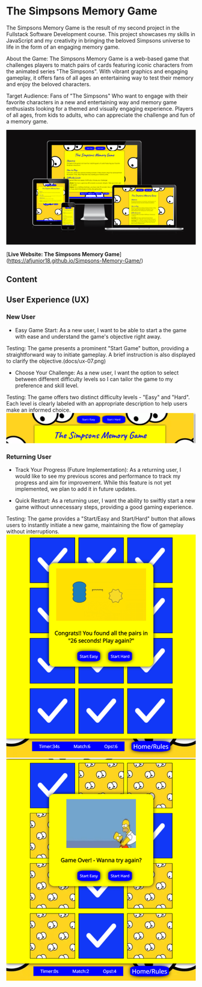 # The Simpsons Memory Game

The Simpsons Memory Game is the result of my second project in the Fullstack Software Development course. This project showcases my skills in JavaScript and my creativity in bringing the beloved Simpsons universe to life in the form of an engaging memory game.

About the Game:
The Simpsons Memory Game is a web-based game that challenges players to match pairs of cards featuring iconic characters from the animated series "The Simpsons". With vibrant graphics and engaging gameplay, it offers fans of all ages an entertaining way to test their memory and enjoy the beloved characters.

Target Audience: Fans of "The Simpsons" Who want to engage with their favorite characters in a new and entertaining way and memory game enthusiasts looking for a themed and visually engaging experience. Players of all ages, from kids to adults, who can appreciate the challenge and fun of a memory game.

![Responsiveness](docs/responsive-01.png)

[**Live Website: The Simpsons Memory Game**] (<https://afjunior18.github.io/Simpsons-Memory-Game/>)

## Content

## User Experience (UX)

### New User

- Easy Game Start: As a new user, I want to be able to start a the game with ease and understand the game's objective right away.

Testing: The game presents a prominent "Start Game" button, providing a straightforward way to initiate gameplay. A brief instruction is also displayed to clarify the objective.(docs/ux-07.png)

- Choose Your Challenge: As a new user, I want the option to select between different difficulty levels so I can tailor the game to my preference and skill level.

Testing: The game offers two distinct difficulty levels - "Easy" and "Hard". Each level is clearly labeled with an appropriate description to help users make an informed choice. ![Start Button and Game Objective](docs/ux-01.png)

### Returning User

- Track Your Progress (Future Implementation): As a returning user, I would like to see my previous scores and performance to track my progress and aim for improvement. While this feature is not yet implemented, we plan to add it in future updates.

- Quick Restart: As a returning user, I want the ability to swiftly start a new game without unnecessary steps, providing a good gaming experience.

Testing: The game provides a "Start/Easy and Start/Hard" button that allows users to instantly initiate a new game, maintaining the flow of gameplay without interruptions.![Start a new game](docs/ux-05.png) ![Start a new game](docs/ux-06.png)
